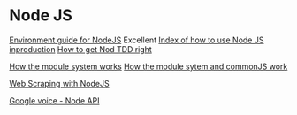 Node JS
=======

[Environment guide for NodeJS](https://blog.risingstack.com/terminal-guide-for-nodejs/)
Excellent [Index of how to use Node JS inproduction](https://blog.risingstack.com/tag/node-js-at-scale/)
[How to get Nod TDD right](https://blog.risingstack.com/getting-node-js-testing-and-tdd-right-node-js-at-scale/)

[How the module system works](http://fredkschott.com/post/2014/06/require-and-the-module-system/)
[How the module sytem and commonJS work](https://blog.risingstack.com/node-js-at-scale-module-system-commonjs-require/)

[Web Scraping with NodeJS](https://codeburst.io/an-introduction-to-web-scraping-with-node-js-1045b55c63f7)

[Google voice - Node API](https://github.com/amper5and/voice.js)
